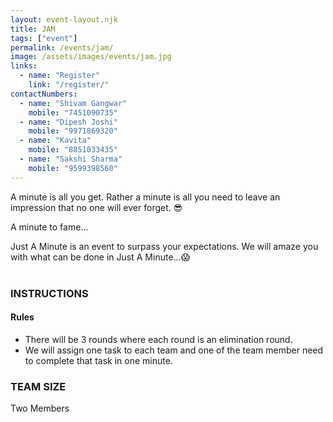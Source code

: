 ```yaml
---
layout: event-layout.njk
title: JAM
tags: ["event"]
permalink: /events/jam/
image: /assets/images/events/jam.jpg
links:
  - name: "Register"
    link: "/register/"
contactNumbers:
  - name: "Shivam Gangwar"
    mobile: "7451090735"
  - name: "Dipesh Joshi"
    mobile: "9971869320"
  - name: "Kavita"
    mobile: "8851033435"
  - name: "Sakshi Sharma"
    mobile: "9599398560"	
---
```


A minute is all you get. Rather a minute is all you need to leave an impression that no one will
ever forget. 😎

A minute to fame...</br>

Just A Minute is an event to surpass your expectations. We will amaze you with what can be
done in Just A Minute...😱
</br>
</br>

### INSTRUCTIONS

#### Rules

- There will be 3 rounds where each round is an elimination round.
- We will assign one task to each team and one of the team member need to complete that task in one minute.

### TEAM SIZE

Two Members